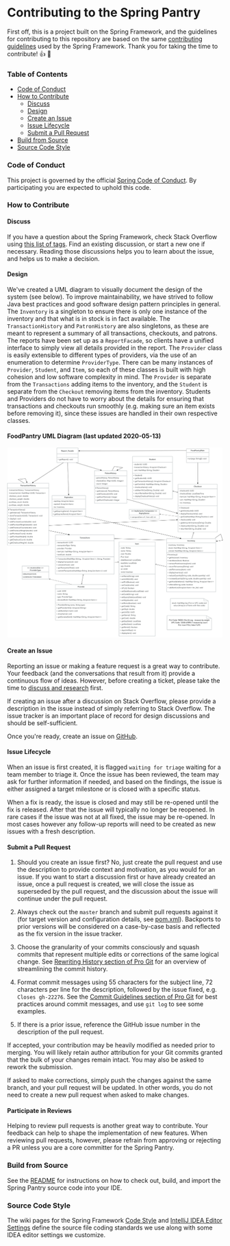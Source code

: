 # Contributing to the Spring Pantry

First off, this is a project built on the Spring Framework, and the guidelines for contributing to this repository are based on the same [contributing guidelines](https://github.com/spring-projects/spring-framework/blob/master/CODE_OF_CONDUCT.adoc) used by the Spring Framework. Thank you for taking the time to contribute! :+1: :tada:

### Table of Contents

* [Code of Conduct](#code-of-conduct)
* [How to Contribute](#how-to-contribute)
  * [Discuss](#discuss)
  * [Design](#design)
  * [Create an Issue](#create-an-issue)
  * [Issue Lifecycle](#issue-lifecycle)
  * [Submit a Pull Request](#submit-a-pull-request)
* [Build from Source](#build-from-source)
* [Source Code Style](#source-code-style)

### Code of Conduct

This project is governed by the official [Spring Code of Conduct](https://github.com/spring-projects/spring-framework/blob/master/CODE_OF_CONDUCT.adoc).
By participating you are expected to uphold this code.

### How to Contribute

#### Discuss

If you have a question about the Spring Framework, check Stack Overflow using [this list of tags](https://stackoverflow.com/questions/tagged/spring+or+spring-mvc+or+spring-aop+or+spring-jdbc+or+spring-transactions+or+spring-annotations+or+spring-jms+or+spring-el+or+spring-test+or+spring+or+spring-remoting+or+spring-orm+or+spring-jmx+or+spring-cache+or+spring-webflux?tab=Newest). Find an existing discussion, or start a new one if necessary. Reading those discussions helps you to learn about the issue, and helps us to make a decision.

#### Design

We've created a UML diagram to visually document the design of the system (see below). To improve maintainability, we have strived to follow Java best practices and good software design pattern principles in general. The `Inventory` is a singleton to ensure there is only one instance of the inventory and that what is in stock is in fact available. The `TransactionHistory` and `PatronHistory` are also singletons, as these are meant to represent a summary of all transactions, checkouts, and patrons. The reports have been set up as a `ReportFacade`, so clients have a unified interface to simply view all details provided in the report. The `Provider` class is easily extensible to different types of providers, via the use of an enumeration to determine `ProviderType`. There can be many instances of `Provider`, `Student`, and `Item`, so each of these classes is built with high cohesion and low software complexity in mind. The `Provider` is separate from the `Transactions` adding items to the inventory, and the `Student` is separate from the `Checkout` removing items from the inventory. Students and Providers do not have to worry about the details for ensuring that transactions and checkouts run smoothly (e.g. making sure an item exists before removing it), since these issues are handled in their own respective classes.

#### FoodPantry UML Diagram (last updated 2020-05-13)
![UML of FoodPantry](FoodPantryRentalUML.png "UML class diagram of FoodPantry")

#### Create an Issue

Reporting an issue or making a feature request is a great way to contribute. Your feedback (and the conversations that result from it) provide a continuous flow of ideas. However, before creating a ticket, please take the time to [discuss and research](#discuss) first.

If creating an issue after a discussion on Stack Overflow, please provide a description in the issue instead of simply referring to Stack Overflow. The issue tracker is an important place of record for design discussions and should be self-sufficient.

Once you're ready, create an issue on [GitHub](https://github.com/ChicoState/PantrySpring/issues).

#### Issue Lifecycle

When an issue is first created, it is flagged `waiting for triage` waiting for a team member to triage it. Once the issue has been reviewed, the team may ask for further information if needed, and based on the findings, the issue is either assigned a target milestone or is closed with a specific status.

When a fix is ready, the issue is closed and may still be re-opened until the fix is released. After that the issue will typically no longer be reopened. In rare cases if the issue was not at all fixed, the issue may be re-opened. In most cases however any follow-up reports will need to be created as new issues with a fresh description.

#### Submit a Pull Request

1. Should you create an issue first? No, just create the pull request and use the description to provide context and motivation, as you would for an issue. If you want to start a discussion first or have already created an issue, once a pull request is created, we will close the issue as superseded by the pull request, and the discussion about the issue will continue under the pull request.

2. Always check out the `master` branch and submit pull requests against it (for target version and configuration details, see [pom.xml](https://github.com/ChicoState/PantrySpring/blob/master/pom.xml)). Backports to prior versions will be considered on a case-by-case basis and reflected as the fix version in the issue tracker.

3. Choose the granularity of your commits consciously and squash commits that represent multiple edits or corrections of the same logical change. See [Rewriting History section of Pro Git](https://git-scm.com/book/en/Git-Tools-Rewriting-History) for an overview of streamlining the commit history.

4. Format commit messages using 55 characters for the subject line, 72 characters per line for the description, followed by the issue fixed, e.g. `Closes gh-22276`. See the [Commit Guidelines section of Pro Git](https://git-scm.com/book/en/Distributed-Git-Contributing-to-a-Project#Commit-Guidelines) for best practices around commit messages, and use `git log` to see some examples.

5. If there is a prior issue, reference the GitHub issue number in the description of the pull request.

If accepted, your contribution may be heavily modified as needed prior to merging. You will likely retain author attribution for your Git commits granted that the bulk of your changes remain intact. You may also be asked to rework the submission.

If asked to make corrections, simply push the changes against the same branch, and your pull request will be updated. In other words, you do not need to create a new pull request when asked to make changes.

#### Participate in Reviews

Helping to review pull requests is another great way to contribute. Your feedback can help to shape the implementation of new features. When reviewing pull requests, however, please refrain from approving or rejecting a PR unless you are a core committer for the Spring Pantry.

### Build from Source

See the [README](https://github.com/ChicoState/PantrySpring/blob/master/README.md) for instructions on how to check out, build, and import the Spring Pantry source code into your IDE.

### Source Code Style

The wiki pages for the Spring Framework [Code Style](https://github.com/spring-projects/spring-framework/wiki/Code-Style) and [IntelliJ IDEA Editor Settings](https://github.com/spring-projects/spring-framework/wiki/IntelliJ-IDEA-Editor-Settings) define the source file coding standards we use along with some IDEA editor settings we customize.
